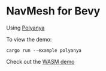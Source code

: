 # NavMesh for Bevy

Using [Polyanya](https://github.com/vleue/polyanya)

To view the demo:

```
cargo run --example polyanya
```

Check out the [WASM demo](https://vleue.github.io/bevy_pathmesh/)
